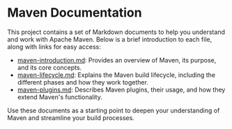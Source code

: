 # Maven Documentation

This project contains a set of Markdown documents to help you understand and work with Apache Maven. Below is a brief introduction to each file, along with links for easy access:

- [maven-introduction.md](./maven-introduction.md): Provides an overview of Maven, its purpose, and its core concepts.
- [maven-lifecycle.md](./maven-lifecycle.md): Explains the Maven build lifecycle, including the different phases and how they work together.
- [maven-plugins.md](./maven-plugins.md): Describes Maven plugins, their usage, and how they extend Maven's functionality.

Use these documents as a starting point to deepen your understanding of Maven and streamline your build processes.
